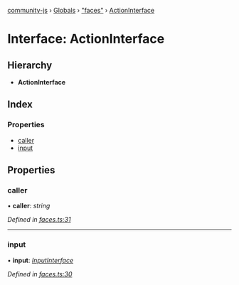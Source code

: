 [community-js](../README.md) › [Globals](../globals.md) › ["faces"](../modules/_faces_.md) › [ActionInterface](_faces_.actioninterface.md)

# Interface: ActionInterface

## Hierarchy

* **ActionInterface**

## Index

### Properties

* [caller](_faces_.actioninterface.md#caller)
* [input](_faces_.actioninterface.md#input)

## Properties

###  caller

• **caller**: *string*

*Defined in [faces.ts:31](https://github.com/CommunityXYZ/community-js/blob/5815a0e/src/faces.ts#L31)*

___

###  input

• **input**: *[InputInterface](_faces_.inputinterface.md)*

*Defined in [faces.ts:30](https://github.com/CommunityXYZ/community-js/blob/5815a0e/src/faces.ts#L30)*

